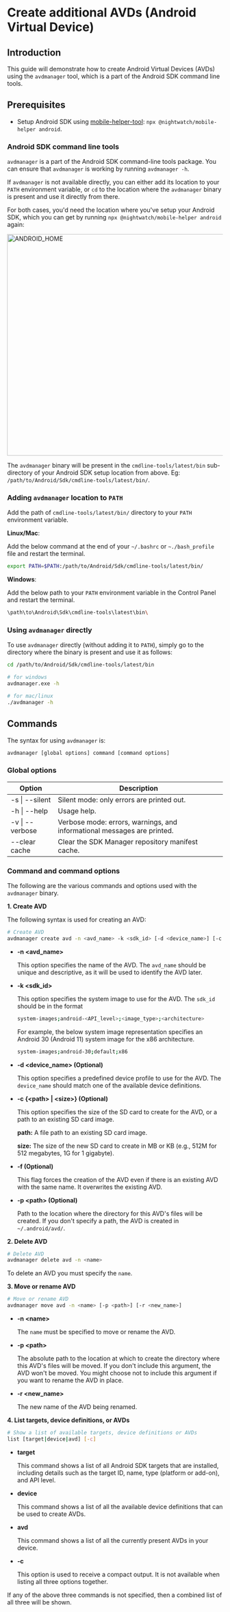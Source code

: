 # Create additional AVDs (Android Virtual Device)

## Introduction

This guide will demonstrate how to create Android Virtual Devices (AVDs) using the `avdmanager` tool, which is a part of the Android SDK command line tools.

## Prerequisites

- Setup Android SDK using [mobile-helper-tool](https://github.com/nightwatchjs/mobile-helper-tool): `npx @nightwatch/mobile-helper android`.

### Android SDK command line tools

`avdmanager` is a part of the Android SDK command-line tools package. You can ensure that `avdmanager` is working by running `avdmanager -h`.

If `avdmanager` is not available directly, you can either add its location to your `PATH` environment variable, or `cd` to the location where the `avdmanager` binary is present and use it directly from there.

For both cases, you'd need the location where you've setup your Android SDK, which you can get by running `npx @nightwatch/mobile-helper android` again:

<img width="517" alt="ANDROID_HOME" src="https://github.com/nightwatchjs/mobile-helper-tool/assets/39924567/20289460-1f1b-489e-9558-b0a7764d15e0">

The `avdmanager` binary will be present in the `cmdline-tools/latest/bin` sub-directory of your Android SDK setup location from above. Eg: `/path/to/Android/Sdk/cmdline-tools/latest/bin/`.

### Adding `avdmanager` location to `PATH`

Add the path of `cmdline-tools/latest/bin/` directory to your `PATH` environment variable.

**Linux/Mac**:

Add the below command at the end of your `~/.bashrc` or `~./bash_profile` file and restart the terminal.

```bash
export PATH=$PATH:/path/to/Android/Sdk/cmdline-tools/latest/bin/
```

**Windows**:

Add the below path to your `PATH` environment variable in the Control Panel and restart the terminal.

```bash
\path\to\Android\Sdk\cmdline-tools\latest\bin\
```

### Using `avdmanager` directly

To use `avdmanager` directly (without adding it to `PATH`), simply go to the directory where the binary is present and use it as follows:

```bash
cd /path/to/Android/Sdk/cmdline-tools/latest/bin

# for windows
avdmanager.exe -h

# for mac/linux
./avdmanager -h
```

## Commands

The syntax for using `avdmanager` is:

```bash
avdmanager [global options] command [command options]
```

### Global options

| Option          | Description                                                             |
| --------------- | ----------------------------------------------------------------------- |
| -s \| --silent  | Silent mode: only errors are printed out.                               |
| -h \| --help    | Usage help.                                                             |
| -v \| --verbose | Verbose mode: errors, warnings, and informational messages are printed. |
| --clear cache   | Clear the SDK Manager repository manifest cache.                        |

### Command and command options

The following are the various commands and options used with the `avdmanager` binary.

**1. Create AVD**

The following syntax is used for creating an AVD:

```bash
# Create AVD
avdmanager create avd -n <avd_name> -k <sdk_id> [-d <device_name>] [-c {<path>|<size>}] [-f] [-p <path>]
```
- **-n <avd_name>**

    This option specifies the name of the AVD. The `avd_name` should be unique and descriptive, as it will be used to identify the AVD later.

- **-k <sdk_id>**

    This option specifies the system image to use for the AVD. The `sdk_id` should be in the format
    ```bash
    system-images;android-<API_level>;<image_type>;<architecture>
    ```
    For example, the below system image representation specifies an Android 30 (Android 11) system image for the x86 architecture.
    ```bash
    system-images;android-30;default;x86 
    ```

- **-d <device_name> (Optional)**

    This option specifies a predefined device profile to use for the AVD. The `device_name` should match one of the available device definitions.

- **-c {\<path> | \<size>} (Optional)**

    This option specifies the size of the SD card to create for the AVD, or a path to an existing SD card image.

    **path:** A file path to an existing SD card image.

    **size:** The size of the new SD card to create in MB or KB (e.g., 512M for 512 megabytes, 1G for 1 gigabyte).

- **-f (Optional)**

    This flag forces the creation of the AVD even if there is an existing AVD with the same name. It overwrites the existing AVD.

- **-p \<path> (Optional)**

    Path to the location where the directory for this AVD's files will be created. If you don't specify a path, the AVD is created in `~/.android/avd/`.

**2. Delete AVD**

```bash
# Delete AVD
avdmanager delete avd -n <name>
```

To delete an AVD you must specify the `name`.

**3. Move or rename AVD**

```bash
# Move or rename AVD
avdmanager move avd -n <name> [-p <path>] [-r <new_name>]
```

- **-n \<name>**

    The `name` must be specified to move or rename the AVD.

- **-p \<path>**

    The absolute path to the location at which to create the directory where this AVD's files will be moved. If you don't include this argument, the AVD won't be moved. You might choose not to include this argument if you want to rename the AVD in place.

- **-r <new_name>**

    The new name of the AVD being renamed.

**4. List targets, device definitions, or AVDs**

```bash
# Show a list of available targets, device definitions or AVDs
list [target|device|avd] [-c]
```

- **target** 

    This command shows a list of all Android SDK targets that are installed, including details such as the target ID, name, type (platform or add-on), and API level.

- **device**

    This command shows a list of all the available device definitions that can be used to create AVDs.

- **avd**

    This command shows a list of all the currently present AVDs in your device. 
    
- **-c**

    This option is used to receive a compact output. It is not available when listing all three options together.
    
If any of the above three commands is not specified, then a combined list of all three will be shown.